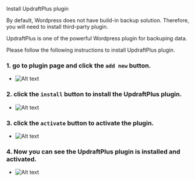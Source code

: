 Install UpdraftPlus plugin

By default, Wordpress does not have build-in backup solution. Therefore, you will need to install third-party plugin.

UpdraftPlus is one of the powerful Wordpress plugin for backuping data. 

Please follow the following instructions to install UpdraftPlus plugin.

### 1. go to plugin page and click the `add new` button.
- ![Alt text](https://raw.githubusercontent.com/redfrogsss/COMP3335Grp10/main/backup/step2-1.png "a title")

### 2. click the `install` button to install the UpdraftPlus plugin.
- ![Alt text](https://raw.githubusercontent.com/redfrogsss/COMP3335Grp10/main/backup/step2-2.png "a title")

### 3. click the `activate` button to activate the plugin.
- ![Alt text](https://raw.githubusercontent.com/redfrogsss/COMP3335Grp10/main/backup/step2-3.png "a title")

### 4. Now you can see the UpdraftPlus plugin is installed and activated.
- ![Alt text](https://raw.githubusercontent.com/redfrogsss/COMP3335Grp10/main/backup/step2-4.png "a title")
